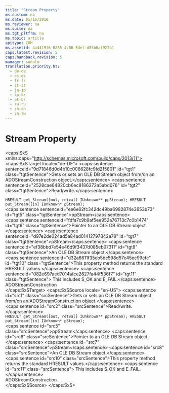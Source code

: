 ```yaml
---
title: "Stream Property"
ms.custom: na
ms.date: 05/16/2016
ms.reviewer: na
ms.suite: na
ms.tgt_pltfrm: na
ms.topic: article
apitype: COM
ms.assetid: 4a44f9f6-0265-4c00-8def-d85b6af923b1
caps.latest.revision: 5
caps.handback.revision: 5
manager: sonalm
translation.priority.ht: 
  - de-de
  - es-es
  - fr-fr
  - it-it
  - ja-jp
  - ko-kr
  - pt-br
  - ru-ru
  - zh-cn
  - zh-tw
---
```

# Stream Property
<?xml version="1.0" encoding="utf-8"?>
<caps:SxS xmlns:caps="http://schemas.microsoft.com/build/caps/2013/11">
  <caps:SxSTarget locale="de-DE">
    <developerReferenceWithoutSyntaxDocument xsi:schemaLocation="http://ddue.schemas.microsoft.com/authoring/2003/5 http://dduestorage.blob.core.windows.net/ddueschema/developer.xsd" xmlns="http://ddue.schemas.microsoft.com/authoring/2003/5" xmlns:xlink="http://www.w3.org/1999/xlink" xmlns:xsi="http://www.w3.org/2001/XMLSchema-instance">
      <introduction>
        <para>
          <caps:sentence sentenceid="9d71846d0d4b10c008628fc9fd215801" id="tgt1" class="tgtSentence">Gets or sets an OLE DB <legacyBold>Stream</legacyBold> object from/on an <legacyBold>ADOStreamConstruction</legacyBold> object.</caps:sentence>
        </para>
        <para>
          <caps:sentence sentenceid="2528cae64820cb6ec8186372a5abd076" id="tgt2" class="tgtSentence">Read/write.</caps:sentence>
        </para>
      </introduction>
      <section>
        <title>
          <caps:sentence sentenceid="55152fd428afc5d73e8878d27d0b09c3" id="tgt3" class="tgtSentence">Syntax</caps:sentence>
        </title>
        <content>
          <code>HRESULT get_Stream([out, retval] IUnknown** ppStream);
HRESULT put_Stream([in] IUnknown* pStream);</code>
        </content>
      </section>
      <section>
        <title>
          <caps:sentence sentenceid="166e64f6c3677d0c513901242a3e702d" id="tgt4" class="tgtSentence">Parameters</caps:sentence>
        </title>
        <content>
          <definitionTable>
            <definedTerm>
              <legacyItalic>
                <caps:sentence sentenceid="ee6e62fc342dc49ba6982874e3653b73" id="tgt5" class="tgtSentence">ppStream</caps:sentence>
              </legacyItalic>
            </definedTerm>
            <definition>
              <para>
                <caps:sentence sentenceid="fdfa7c9b9af5ee952a76713c7c0b1474" id="tgt6" class="tgtSentence">Pointer to an OLE DB <legacyBold>Stream</legacyBold> object.</caps:sentence>
              </para>
            </definition>
            <definedTerm>
              <legacyItalic>
                <caps:sentence sentenceid="d97e2de024ad5a84ad01412797842a78" id="tgt7" class="tgtSentence">pStream</caps:sentence>
              </legacyItalic>
            </definedTerm>
            <definition>
              <para>
                <caps:sentence sentenceid="ef38bbd7e54e46d9f3437d085eb07311" id="tgt8" class="tgtSentence">An OLE DB <legacyBold>Stream</legacyBold> object.</caps:sentence>
              </para>
            </definition>
          </definitionTable>
        </content>
      </section>
      <section>
        <title>
          <caps:sentence sentenceid="4d354fa601a7e22a163f41084b5a0b77" id="tgt9" class="tgtSentence">Return Values</caps:sentence>
        </title>
        <content>
          <para>
            <caps:sentence sentenceid="d32a6611f35cb5bc598d57c45ec99efc" id="tgt10" class="tgtSentence">This property method returns the standard HRESULT values.</caps:sentence>
            <caps:sentence sentenceid="082e697aed7014afce2627fa44f536f7" id="tgt11" class="tgtSentence"> This includes S_OK and E_FAIL.</caps:sentence>
          </para>
        </content>
      </section>
      <section>
        <title>
          <caps:sentence sentenceid="2f342d3be839cc5b67ae0de7d404b8e6" id="tgt12" class="tgtSentence">Applies To</caps:sentence>
        </title>
        <content>
          <para>
            <link xlink:href="92f5a939-3e1a-4b14-a9dd-90e6ce2dec74">ADOStreamConstruction</link>
          </para>
        </content>
      </section>
      <relatedTopics></relatedTopics>
    </developerReferenceWithoutSyntaxDocument>
  </caps:SxSTarget>
  <caps:SxSSource locale="en-US">
    <developerReferenceWithoutSyntaxDocument xsi:schemaLocation="http://ddue.schemas.microsoft.com/authoring/2003/5 http://dduestorage.blob.core.windows.net/ddueschema/developer.xsd" xmlns="http://ddue.schemas.microsoft.com/authoring/2003/5" xmlns:xlink="http://www.w3.org/1999/xlink" xmlns:xsi="http://www.w3.org/2001/XMLSchema-instance">
      <introduction>
        <para>
          <caps:sentence id="src1" class="srcSentence">Gets or sets an OLE DB <legacyBold>Stream</legacyBold> object from/on an <legacyBold>ADOStreamConstruction</legacyBold> object.</caps:sentence>
        </para>
        <para>
          <caps:sentence id="src2" class="srcSentence">Read/write.</caps:sentence>
        </para>
      </introduction>
      <section>
        <title>
          <caps:sentence id="src3" class="srcSentence">Syntax</caps:sentence>
        </title>
        <content>
          <code>HRESULT get_Stream([out, retval] IUnknown** ppStream);
HRESULT put_Stream([in] IUnknown* pStream);</code>
        </content>
      </section>
      <section>
        <title>
          <caps:sentence id="src4" class="srcSentence">Parameters</caps:sentence>
        </title>
        <content>
          <definitionTable>
            <definedTerm>
              <legacyItalic>
                <caps:sentence id="src5" class="srcSentence">ppStream</caps:sentence>
              </legacyItalic>
            </definedTerm>
            <definition>
              <para>
                <caps:sentence id="src6" class="srcSentence">Pointer to an OLE DB <legacyBold>Stream</legacyBold> object.</caps:sentence>
              </para>
            </definition>
            <definedTerm>
              <legacyItalic>
                <caps:sentence id="src7" class="srcSentence">pStream</caps:sentence>
              </legacyItalic>
            </definedTerm>
            <definition>
              <para>
                <caps:sentence id="src8" class="srcSentence">An OLE DB <legacyBold>Stream</legacyBold> object.</caps:sentence>
              </para>
            </definition>
          </definitionTable>
        </content>
      </section>
      <section>
        <title>
          <caps:sentence id="src9" class="srcSentence">Return Values</caps:sentence>
        </title>
        <content>
          <para>
            <caps:sentence id="src10" class="srcSentence">This property method returns the standard HRESULT values.</caps:sentence>
            <caps:sentence id="src11" class="srcSentence"> This includes S_OK and E_FAIL.</caps:sentence>
          </para>
        </content>
      </section>
      <section>
        <title>
          <caps:sentence id="src12" class="srcSentence">Applies To</caps:sentence>
        </title>
        <content>
          <para>
            <link xlink:href="92f5a939-3e1a-4b14-a9dd-90e6ce2dec74">ADOStreamConstruction</link>
          </para>
        </content>
      </section>
      <relatedTopics></relatedTopics>
    </developerReferenceWithoutSyntaxDocument>
  </caps:SxSSource>
</caps:SxS>